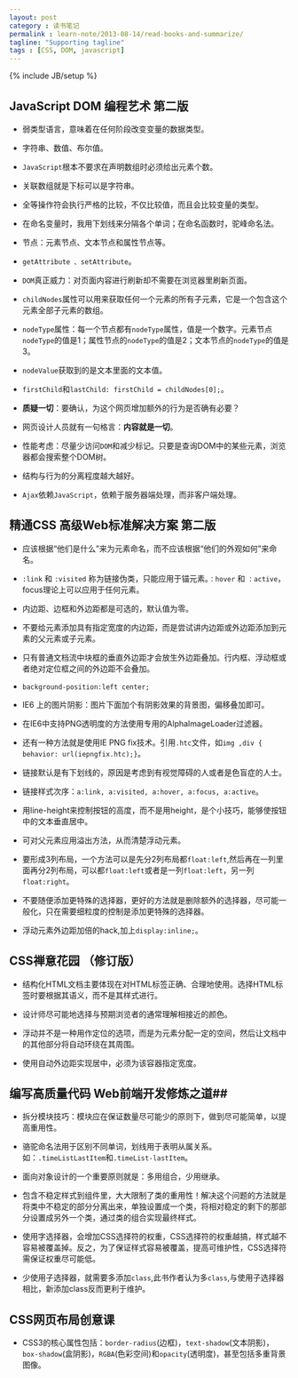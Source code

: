 ```yaml
---
layout: post
category : 读书笔记
permalink : learn-note/2013-08-14/read-books-and-summarize/
tagline: "Supporting tagline"
tags : [CSS, DOM, javascript]
---
```


{% include JB/setup %}

## JavaScript DOM 编程艺术 第二版 ##


-  弱类型语言，意味着在任何阶段改变变量的数据类型。

-  字符串、数值、布尔值。

- `JavaScript`根本不要求在声明数组时必须给出元素个数。

-  关联数组就是下标可以是字符串。

-  全等操作符会执行严格的比较，不仅比较值，而且会比较变量的类型。

-  在命名变量时，我用下划线来分隔各个单词；在命名函数时，驼峰命名法。

-  节点：元素节点、文本节点和属性节点等。

<!--break-->

-  `getAttribute 、setAttribute`。

-  `DOM`真正威力：对页面内容进行刷新却不需要在浏览器里刷新页面。

-  `childNodes`属性可以用来获取任何一个元素的所有子元素，它是一个包含这个元素全部子元素的数组。

-  `nodeType`属性：每一个节点都有`nodeType`属性，值是一个数字。元素节点`nodeType`的值是1；属性节点的`nodeType`的值是2；文本节点的`nodeType`的值是3。

-  `nodeValue`获取到的是文本里面的文本值。

-  `firstChild`和`lastChild: firstChild = childNodes[0];`。

-  **质疑一切**：要确认，为这个网页增加额外的行为是否确有必要？

-  网页设计人员就有一句格言：**内容就是一切**。

-  性能考虑：尽量少访问`DOM`和减少标记。只要是查询DOM中的某些元素，浏览器都会搜索整个DOM树。

-  结构与行为的分离程度越大越好。

- `Ajax`依赖`JavaScript`，依赖于服务器端处理，而非客户端处理。

## 精通CSS 高级Web标准解决方案 第二版 ##

-  应该根据“他们是什么”来为元素命名，而不应该根据“他们的外观如何”来命名。

-  `:link` 和 `:visited` 称为链接伪类，只能应用于锚元素。`：hover` 和 `：active`，focus理论上可以应用于任何元素。 


-  内边距、边框和外边距都是可选的，默认值为零。

-  不要给元素添加具有指定宽度的内边距，而是尝试讲内边距或外边距添加到元素的父元素或子元素。

-  只有普通文档流中块框的垂直外边距才会放生外边距叠加。行内框、浮动框或者绝对定位框之间的外边距不会叠加。

-  `background-position:left center;`


- IE6 上的图片阴影：图片下面加个有阴影效果的背景图，偏移叠加即可。


-  在IE6中支持PNG透明度的方法使用专用的AlphaImageLoader过滤器。


-  还有一种方法就是使用IE PNG fix技术。引用`.htc`文件，如`img ,div { behavior: url(iepngfix.htc);}`。

-  链接默认是有下划线的，原因是考虑到有视觉障碍的人或者是色盲症的人士。

- 链接样式次序：`a:link, a:visited, a:hover, a:focus, a:active`。

- 用line-height来控制按钮的高度，而不是用height，是个小技巧，能够使按钮中的文本垂直居中。

-  可对父元素应用溢出方法，从而清楚浮动元素。

-  要形成3列布局，一个方法可以是先分2列布局都`float:left`,然后再在一列里面再分2列布局，可以都`float:left`或者是一列`float:left`，另一列`float:right`。

-  不要随便添加更特殊的选择器，更好的方法就是删除额外的选择器，尽可能一般化，只在需要细粒度的控制是添加更特殊的选择器。

- 浮动元素外边距加倍的hack,加上`display:inline;`。

## CSS禅意花园 （修订版） ##

-  结构化HTML文档主要体现在对HTML标签正确、合理地使用。选择HTML标签时要根据其语义，而不是其样式进行。

-  设计师尽可能地选择与预期浏览者的通常理解相接近的颜色。

-  浮动并不是一种用作定位的选项，而是为元素分配一定的空间，然后让文档中的其他部分将自动环绕在其周围。

-  使用自动外边距实现居中，必须为该容器指定宽度。

## 编写高质量代码 Web前端开发修炼之道##

-  拆分模块技巧：模块应在保证数量尽可能少的原则下，做到尽可能简单，以提高重用性。

-  骆驼命名法用于区别不同单词，划线用于表明从属关系。如：`.timeListLastItem`和`.timeList-lastItem`。

-  面向对象设计的一个重要原则就是：多用组合，少用继承。

- 包含不稳定样式到组件里，大大限制了类的重用性！解决这个问题的方法就是将类中不稳定的部分分离出来，单独设置成一个类，将相对稳定的剩下的那部分设置成另外一个类，通过类的组合实现最终样式。

-  使用字选择器，会增加CSS选择符的权重，CSS选择符的权重越搞，样式越不容易被覆盖掉。反之，为了保证样式容易被覆盖，提高可维护性，CSS选择符需保证权重尽可能低。

- 少使用子选择器，就需要多添加`class`,此书作者认为多`class`,与使用子选择器相比，新添加class反而更利于维护。 

## CSS网页布局创意课 ##

-  CSS3的核心属性包括：`border-radius`(边框)，`text-shadow`(文本阴影)，`box-shadow`(盒阴影)，`RGBA`(色彩空间)和`opacity`(透明度)，甚至包括多重背景图像。



